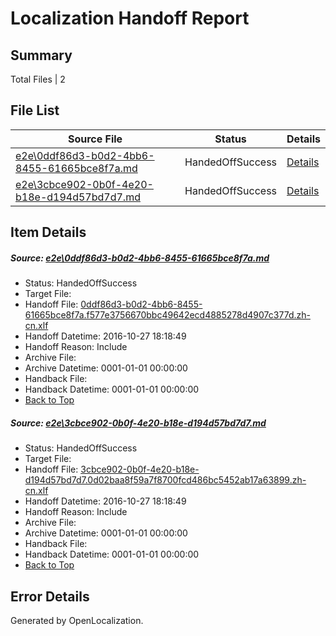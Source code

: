 # <a name='report-top'></a> Localization Handoff Report

## Summary
 Total Files | 2

## File List
 Source File | Status | Details 
 ----------- | ------ | ------- 
 [e2e\0ddf86d3-b0d2-4bb6-8455-61665bce8f7a.md](https://github.com/OpenLocalizationTestOrg/ol-test0/blob/d88ae13916c81d7047cdb246e31d9101ed46cfe8/e2e/0ddf86d3-b0d2-4bb6-8455-61665bce8f7a.md) | HandedOffSuccess | [Details](#939430a40cae5bf1a0e5d762e05b0aa87065c1341)
 [e2e\3cbce902-0b0f-4e20-b18e-d194d57bd7d7.md](https://github.com/OpenLocalizationTestOrg/ol-test0/blob/d88ae13916c81d7047cdb246e31d9101ed46cfe8/e2e/3cbce902-0b0f-4e20-b18e-d194d57bd7d7.md) | HandedOffSuccess | [Details](#5da9498ee89b9086320d31405b95482165fc3a0d2)

## Item Details
##### <a name='939430a40cae5bf1a0e5d762e05b0aa87065c1341'></a> Source: [e2e\0ddf86d3-b0d2-4bb6-8455-61665bce8f7a.md](https://github.com/OpenLocalizationTestOrg/ol-test0/blob/d88ae13916c81d7047cdb246e31d9101ed46cfe8/e2e/0ddf86d3-b0d2-4bb6-8455-61665bce8f7a.md)
* Status: HandedOffSuccess
* Target File: 
* Handoff File: [0ddf86d3-b0d2-4bb6-8455-61665bce8f7a.f577e3756670bbc49642ecd4885278d4907c377d.zh-cn.xlf](https://github.com/OpenLocalizationTestOrg/ol-test0-handoff/blob/f13330af553b99d8702f4ca43f61ee8505bb7e49/ol-handoff/OpenLocalizationTestOrg/ol-test0-zhcn/shujia/ht/0ddf86d3-b0d2-4bb6-8455-61665bce8f7a.f577e3756670bbc49642ecd4885278d4907c377d.zh-cn.xlf)
* Handoff Datetime: 2016-10-27 18:18:49
* Handoff Reason: Include
* Archive File: 
* Archive Datetime: 0001-01-01 00:00:00
* Handback File: 
* Handback Datetime: 0001-01-01 00:00:00
* [Back to Top](#report-top)

##### <a name='5da9498ee89b9086320d31405b95482165fc3a0d2'></a> Source: [e2e\3cbce902-0b0f-4e20-b18e-d194d57bd7d7.md](https://github.com/OpenLocalizationTestOrg/ol-test0/blob/d88ae13916c81d7047cdb246e31d9101ed46cfe8/e2e/3cbce902-0b0f-4e20-b18e-d194d57bd7d7.md)
* Status: HandedOffSuccess
* Target File: 
* Handoff File: [3cbce902-0b0f-4e20-b18e-d194d57bd7d7.0d02baa8f59a7f8700fcd486bc5452ab17a63899.zh-cn.xlf](https://github.com/OpenLocalizationTestOrg/ol-test0-handoff/blob/f13330af553b99d8702f4ca43f61ee8505bb7e49/ol-handoff/OpenLocalizationTestOrg/ol-test0-zhcn/shujia/ht/3cbce902-0b0f-4e20-b18e-d194d57bd7d7.0d02baa8f59a7f8700fcd486bc5452ab17a63899.zh-cn.xlf)
* Handoff Datetime: 2016-10-27 18:18:49
* Handoff Reason: Include
* Archive File: 
* Archive Datetime: 0001-01-01 00:00:00
* Handback File: 
* Handback Datetime: 0001-01-01 00:00:00
* [Back to Top](#report-top)


## Error Details

Generated by OpenLocalization.

